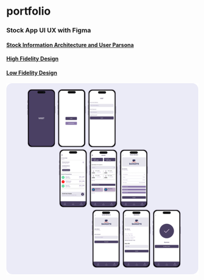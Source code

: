 # portfolio
### Stock App UI UX with Figma
#### [Stock Information Architecture and User Parsona](https://www.figma.com/file/oD6C8CDyuci1v3AU9gR9hl/Stocks?node-id=0%3A1)
#### [High Fidelity Design](https://www.figma.com/file/sVxcbzuH9vIWP15zWoZoew/Stock-Investment-App?node-id=51%3A216)
#### [Low Fidelity Design](https://www.figma.com/file/sVxcbzuH9vIWP15zWoZoew/Stock-Investment-App?node-id=0%3A1)
<img src="/Stock App.png"  width=auto height=auto>
